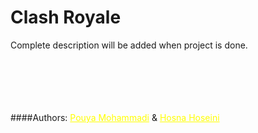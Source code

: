 # Clash Royale
Complete description will be added when project is done. <br>

<br><br><br><br><br>
####Authors: <a href="https://github.com/pouyam79i" style="color:yellow">Pouya Mohammadi</a> & <a href="https://github.com/hosnahoseini" style="color:yellow">Hosna Hoseini</a>

